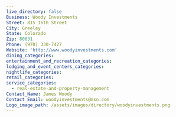 ```yaml
---
live_directory: false
Business: Woody Investments
Street: 815 16th Street
City: Greeley
State: Colorado
Zip: 80631
Phone: (970) 330-7427
Website: 'http://www.woodyinvestments.com'
dining_categories:
entertainment_and_recreation_categories:
lodging_and_event_centers_categories:
nightlife_categories:
retail_categories:
service_categories:
  - real-estate-and-property-management
Contact_Name: James Woody
Contact_Email: woodyinvestments@msn.com
Logo_image_path: /assets/images/directory/woodyinvestments.png
---
```



